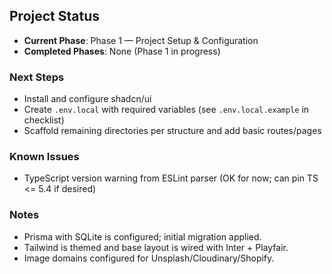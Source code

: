 ## Project Status

- **Current Phase**: Phase 1 — Project Setup & Configuration
- **Completed Phases**: None (Phase 1 in progress)

### Next Steps
- Install and configure shadcn/ui
- Create `.env.local` with required variables (see `.env.local.example` in checklist)
- Scaffold remaining directories per structure and add basic routes/pages

### Known Issues
- TypeScript version warning from ESLint parser (OK for now; can pin TS <= 5.4 if desired)

### Notes
- Prisma with SQLite is configured; initial migration applied.
- Tailwind is themed and base layout is wired with Inter + Playfair.
- Image domains configured for Unsplash/Cloudinary/Shopify.


